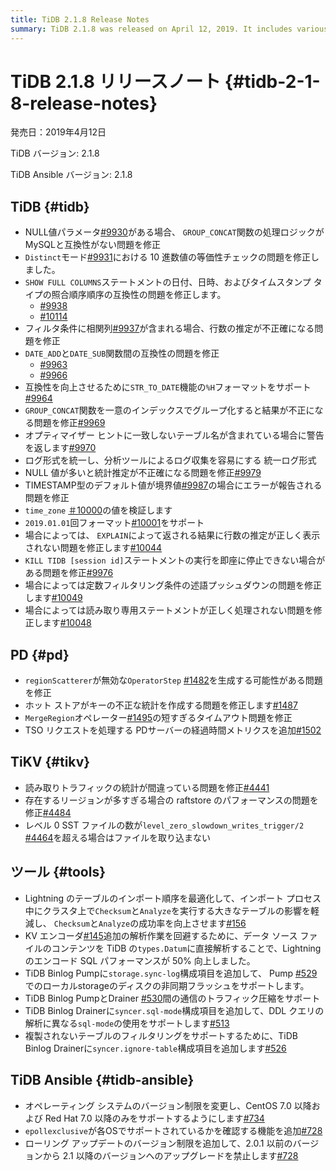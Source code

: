 ```yaml
---
title: TiDB 2.1.8 Release Notes
summary: TiDB 2.1.8 was released on April 12, 2019. It includes various bug fixes and improvements for TiDB, PD, TiKV, Tools, and TiDB Ansible. Some notable fixes include compatibility issues with MySQL, inaccurate statistics estimation, and performance improvements. The release also adds new configuration items and features for TiDB Binlog Pump and Drainer. Additionally, TiDB Ansible now has version limits for the operating system and rolling updates.
---
```


# TiDB 2.1.8 リリースノート {#tidb-2-1-8-release-notes}

発売日：2019年4月12日

TiDB バージョン: 2.1.8

TiDB Ansible バージョン: 2.1.8

## TiDB {#tidb}

-   NULL値パラメータ[#9930](https://github.com/pingcap/tidb/pull/9930)がある場合、 `GROUP_CONCAT`関数の処理ロジックがMySQLと互換性がない問題を修正
-   `Distinct`モード[#9931](https://github.com/pingcap/tidb/pull/9931)における 10 進数値の等価性チェックの問題を修正しました。
-   `SHOW FULL COLUMNS`ステートメントの日付、日時、およびタイムスタンプ タイプの照合順序順序の互換性の問題を修正します。
    -   [#9938](https://github.com/pingcap/tidb/pull/9938)
    -   [#10114](https://github.com/pingcap/tidb/pull/10114)
-   フィルタ条件に相関列[#9937](https://github.com/pingcap/tidb/pull/9937)が含まれる場合、行数の推定が不正確になる問題を修正
-   `DATE_ADD`と`DATE_SUB`関数間の互換性の問題を修正
    -   [#9963](https://github.com/pingcap/tidb/pull/9963)
    -   [#9966](https://github.com/pingcap/tidb/pull/9966)
-   互換性を向上させるために`STR_TO_DATE`機能の`%H`フォーマットをサポート[#9964](https://github.com/pingcap/tidb/pull/9964)
-   `GROUP_CONCAT`関数を一意のインデックスでグループ化すると結果が不正になる問題を修正[#9969](https://github.com/pingcap/tidb/pull/9969)
-   オプティマイザー ヒントに一致しないテーブル名が含まれている場合に警告を返します[#9970](https://github.com/pingcap/tidb/pull/9970)
-   ログ形式を統一し、分析ツールによるログ収集を容易にする 統一ログ形式
-   NULL 値が多いと統計推定が不正確になる問題を修正[#9979](https://github.com/pingcap/tidb/pull/9979)
-   TIMESTAMP型のデフォルト値が境界値[#9987](https://github.com/pingcap/tidb/pull/9987)の場合にエラーが報告される問題を修正
-   `time_zone` [＃10000](https://github.com/pingcap/tidb/pull/10000)の値を検証します
-   `2019.01.01`回フォーマット[#10001](https://github.com/pingcap/tidb/pull/10001)をサポート
-   場合によっては、 `EXPLAIN`によって返される結果に行数の推定が正しく表示されない問題を修正します[#10044](https://github.com/pingcap/tidb/pull/10044)
-   `KILL TIDB [session id]`ステートメントの実行を即座に停止できない場合がある問題を修正[#9976](https://github.com/pingcap/tidb/pull/9976)
-   場合によっては定数フィルタリング条件の述語プッシュダウンの問題を修正します[#10049](https://github.com/pingcap/tidb/pull/10049)
-   場合によっては読み取り専用ステートメントが正しく処理されない問題を修正します[#10048](https://github.com/pingcap/tidb/pull/10048)

## PD {#pd}

-   `regionScatterer`が無効な`OperatorStep` [#1482](https://github.com/pingcap/pd/pull/1482)を生成する可能性がある問題を修正
-   ホット ストアがキーの不正な統計を作成する問題を修正します[#1487](https://github.com/pingcap/pd/pull/1487)
-   `MergeRegion`オペレーター[#1495](https://github.com/pingcap/pd/pull/1495)の短すぎるタイムアウト問題を修正
-   TSO リクエストを処理する PDサーバーの経過時間メトリクスを追加[#1502](https://github.com/pingcap/pd/pull/1502)

## TiKV {#tikv}

-   読み取りトラフィックの統計が間違っている問題を修正[#4441](https://github.com/tikv/tikv/pull/4441)
-   存在するリージョンが多すぎる場合の raftstore のパフォーマンスの問題を修正[#4484](https://github.com/tikv/tikv/pull/4484)
-   レベル 0 SST ファイルの数が`level_zero_slowdown_writes_trigger/2` [#4464](https://github.com/tikv/tikv/pull/4464)を超える場合はファイルを取り込まない

## ツール {#tools}

-   Lightning のテーブルのインポート順序を最適化して、インポート プロセス中にクラスタ上で`Checksum`と`Analyze`を実行する大きなテーブルの影響を軽減し、 `Checksum`と`Analyze`の成功率を向上させます[#156](https://github.com/pingcap/tidb-lightning/pull/156)
-   KV エンコーダ[#145](https://github.com/pingcap/tidb-lightning/pull/145)追加の解析作業を回避するために、データ ソース ファイルのコンテンツを TiDB の`types.Datum`に直接解析することで、Lightning のエンコード SQL パフォーマンスが 50% 向上しました。
-   TiDB Binlog Pumpに`storage.sync-log`構成項目を追加して、 Pump [#529](https://github.com/pingcap/tidb-binlog/pull/529)でのローカルstorageのディスクの非同期フラッシュをサポートします。
-   TiDB Binlog PumpとDrainer [#530](https://github.com/pingcap/tidb-binlog/pull/530)間の通信のトラフィック圧縮をサポート
-   TiDB Binlog Drainerに`syncer.sql-mode`構成項目を追加して、DDL クエリの解析に異なる`sql-mode`の使用をサポートします[#513](https://github.com/pingcap/tidb-binlog/pull/513)
-   複製されないテーブルのフィルタリングをサポートするために、TiDB Binlog Drainerに`syncer.ignore-table`構成項目を追加します[#526](https://github.com/pingcap/tidb-binlog/pull/526)

## TiDB Ansible {#tidb-ansible}

-   オペレーティング システムのバージョン制限を変更し、CentOS 7.0 以降および Red Hat 7.0 以降のみをサポートするようにします[#734](https://github.com/pingcap/tidb-ansible/pull/734)
-   `epollexclusive`が各OSでサポートされているかを確認する機能を追加[#728](https://github.com/pingcap/tidb-ansible/pull/728)
-   ローリング アップデートのバージョン制限を追加して、2.0.1 以前のバージョンから 2.1 以降のバージョンへのアップグレードを禁止します[#728](https://github.com/pingcap/tidb-ansible/pull/728)
